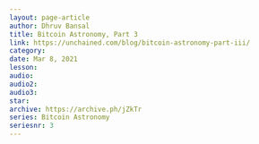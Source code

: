 ```yaml
---
layout: page-article
author: Dhruv Bansal
title: Bitcoin Astronomy, Part 3
link: https://unchained.com/blog/bitcoin-astronomy-part-iii/
category: 
date: Mar 8, 2021
lesson: 
audio: 
audio2: 
audio3: 
star: 
archive: https://archive.ph/jZkTr
series: Bitcoin Astronomy
seriesnr: 3
---
```

